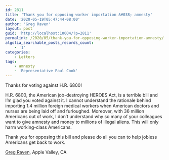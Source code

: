 ```yaml
---
id: 2811
title: 'Thank you for opposing worker importation &#038; amnesty'
date: '2020-05-19T05:47:44-08:00'
author: 'Greg Raven'
layout: post
guid: 'http://localhost:10004/?p=2811'
permalink: /2020/05/thank-you-for-opposing-worker-importation-amnesty/
algolia_searchable_posts_records_count:
    - '1'
categories:
    - Letters
tags:
    - amnesty
    - 'Representative Paul Cook'
---
```


Thanks for voting against H.R. 6800!

H.R. 6800, the American job-destroying HEROES Act, is a terrible bill and I’m glad you voted against it. I cannot understand the rationale behind importing 1.4 million foreign medical workers when American doctors and nurses are being laid off and furloughed. Moreover, with 36 million Americans out of work, I don’t understand why so many of your colleagues want to give amnesty and money to millions of illegal aliens. This will only harm working-class Americans.

Thank you for opposing this bill and please do all you can to help jobless Americans get back to work.

[Greg Raven](https://www.gregraven.org/), Apple Valley, CA